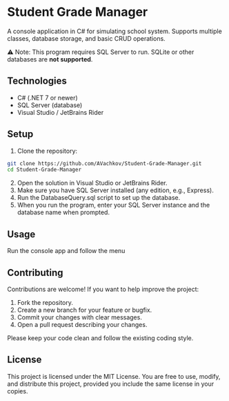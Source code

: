 # Student Grade Manager

A console application in C# for simulating school system. Supports multiple classes, database storage, and basic CRUD operations.

⚠️ Note: This program requires SQL Server to run. SQLite or other databases are **not supported**.

## Technologies

- C# (.NET 7 or newer)
- SQL Server (database)
- Visual Studio / JetBrains Rider

## Setup

1. Clone the repository:

```bash
git clone https://github.com/AVachkov/Student-Grade-Manager.git
cd Student-Grade-Manager
```
2. Open the solution in Visual Studio or JetBrains Rider.
3. Make sure you have SQL Server installed (any edition, e.g., Express).
4. Run the DatabaseQuery.sql script to set up the database.
5. When you run the program, enter your SQL Server instance and the database name when prompted.

## Usage

Run the console app and follow the menu

## Contributing

Contributions are welcome! If you want to help improve the project:

1. Fork the repository.
2. Create a new branch for your feature or bugfix.
3. Commit your changes with clear messages.
4. Open a pull request describing your changes.

Please keep your code clean and follow the existing coding style.

## License

This project is licensed under the MIT License.
You are free to use, modify, and distribute this project, provided you include the same license in your copies.
